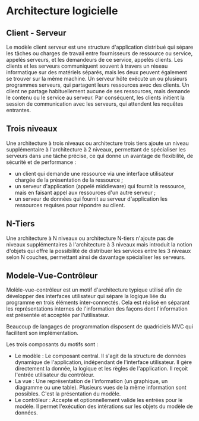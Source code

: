 # Architecture logicielle

## Client - Serveur 
Le modèle client serveur est une structure d'application distribué qui sépare les tâches ou charges de travail entre fournisseurs de ressource ou service, 
appelés serveurs, et les demandeurs de ce service, appelés clients. Les clients et les serveurs communiquent souvent à travers un réseau informatique sur des matériels séparés, 
mais les deux peuvent également se trouver sur la même machine. Un serveur hôte exécute un ou plusieurs programmes serveurs, qui partagent leurs ressources avec des clients. 
Un client ne partage habituellement aucune de ses ressources, mais demande le contenu ou le service au serveur. 
Par conséquent, les clients initient la session de communication avec les serveurs, qui attendent les requêtes entrantes.



## Trois niveaux

Une architecture à trois niveaux ou architecture trois tiers ajoute un niveau supplémentaire à l'architecture à 2 niveaux, 
permettant de spécialiser les serveurs dans une tâche précise, ce qui donne un avantage de flexibilité, de sécurité et de performance :
- un client qui demande une ressource via une interface utilisateur chargée de la présentation de la ressource ;
- un serveur d'application (appelé middleware) qui fournit la ressource, mais en faisant appel aux ressources d'un autre serveur ;
- un serveur de données qui fournit au serveur d'application les ressources requises pour répondre au client.

## N-Tiers
Une architecture à N niveaux ou architecture N-tiers n'ajoute pas de niveaux supplémentaires à l'architecture à 3 niveaux mais introduit la notion d'objets qui offre la 
possibilité de distribuer les services entre les 3 niveaux selon N couches, permettant ainsi de davantage spécialiser les serveurs.

## Modele-Vue-Contrôleur

Molèle-vue-contrôleur est un motif d'architecture typique utilisé afin de développer des interfaces utilisateur qui sépare la logique liée du programme en trois 
éléments inter-connectés. Cela est réalisé en séparant les représentations internes de l'information des façons dont l'information est présentée et acceptée par l'utilisateur.

Beaucoup de langages de programmation disposent de quadriciels MVC qui facilitent son implémentation.

Les trois composants du motifs sont :
  - Le modèle : Le composant central. Il s'agit de la structure de données dynamique de l'application, indépendant de l'interface utilisateur. Il gère directement la donnée, la logique et les règles de l'application. Il reçoit l'entrée utilisateur du contrôleur.
  - La vue : Une représentation de l'information (un graphique, un diagramme ou une table). Plusieurs vues de la même information sont possibles. C'est la présentation du modèle.
  - Le contrôleur : Accepte et optionnellement valide les entrées pour le modèle. Il permet l'exécution des intérations sur les objets du modèle de données.
